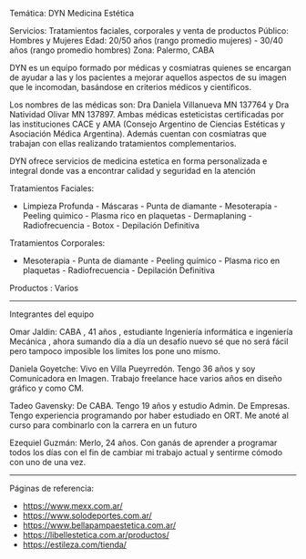 Temática: DYN Medicina Estética

Servicios: Tratamientos faciales, corporales y venta de productos
Público: Hombres y Mujeres
Edad: 20/50 años (rango promedio mujeres) - 30/40 años (rango promedio hombres)
Zona: Palermo, CABA

DYN es un equipo formado por médicas y cosmiatras quienes se encargan de ayudar a las y los pacientes a mejorar aquellos aspectos de su imagen que le incomodan, basándose en criterios médicos y científicos.

Los nombres de las médicas son: Dra Daniela Villanueva MN 137764 y Dra Natividad Olivar MN 137897. Ambas médicas esteticistas certificadas por las instituciones CACE y AMA (Consejo Argentino de Ciencias Estéticas y Asociación Médica Argentina). Además cuentan con cosmiatras que trabajan con ellas realizando tratamientos complementarios.

DYN ofrece servicios de medicina estetica en forma personalizada e integral donde vas a encontrar calidad y seguridad en la atención

Tratamientos Faciales:
- Limpieza Profunda - Máscaras - Punta de diamante - Mesoterapia - Peeling quimico - Plasma rico en plaquetas - Dermaplaning - Radiofrecuencia - Botox - Depilación Definitiva

Tratamientos Corporales:
- Mesoterapia - Punta de diamante - Peeling químico - Plasma rico en plaquetas - Radiofrecuencia - Depilación Definitiva

Productos : Varios

------------------------------------------------------

Integrantes del equipo

Omar Jaldin: CABA , 41 años , estudiante Ingeniería informática e ingeniería Mecánica , ahora sumando día a día un desafío nuevo sé que no será fácil pero tampoco imposible los limites los pone uno mismo.

Daniela Goyetche: Vivo en Villa Pueyrredón. Tengo 36 años y soy Comunicadora en Imagen. Trabajo freelance hace varios años en diseño gráfico y como CM.

Tadeo Gavensky: De CABA. Tengo 19 años y estudio Admin. De Empresas. Tengo experiencia programando por haber estudiado en ORT. Me anoté al curso para combinarlo con la carrera en un futuro

Ezequiel Guzmán: Merlo, 24 años. Con ganás de aprender a programar todos los días con el fin de cambiar mi trabajo actual y sentirme cómodo con uno de una vez.

------------------------------------------------------


Páginas de referencia:

- https://www.mexx.com.ar/
- https://www.solodeportes.com.ar/
- https://www.bellapampaestetica.com.ar/
- https://libellestetica.com.ar/productos/
- https://estileza.com/tienda/
